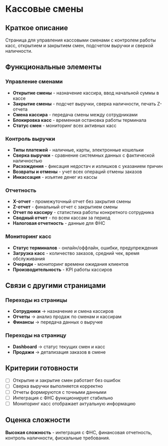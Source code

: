 # Кассовые смены

## Краткое описание

Страница для управления кассовыми сменами с контролем работы касс, открытием и закрытием смен, подсчетом выручки и сверкой наличности.

## Функциональные элементы

### Управление сменами

- **Открытие смены** - назначение кассира, ввод начальной суммы в кассе
- **Закрытие смены** - подсчет выручки, сверка наличности, печать Z-отчета
- **Смена кассира** - передача смены между сотрудниками
- **Блокировка касс** - временная остановка работы терминала
- **Статус смен** - мониторинг всех активных касс

### Контроль выручки

- **Типы платежей** - наличные, карты, электронные кошельки
- **Сверка выручки** - сравнение системных данных с фактической наличностью
- **Расхождения** - фиксация недостач и излишков с указанием причин
- **Возвраты и отмены** - учет всех операций отмены заказов
- **Инкассация** - изъятие денег из кассы

### Отчетность

- **X-отчет** - промежуточный отчет без закрытия смены
- **Z-отчет** - финальный отчет с закрытием смены
- **Отчет по кассиру** - статистика работы конкретного сотрудника
- **Сводный отчет** - по всем кассам за период
- **Налоговая отчетность** - данные для ФНС

### Мониторинг касс

- **Статус терминалов** - онлайн/оффлайн, ошибки, предупреждения
- **Загрузка касс** - количество заказов, средний чек, время обслуживания
- **Очереди** - мониторинг времени ожидания клиентов
- **Производительность** - KPI работы кассиров

## Связи с другими страницами

### Переходы из страницы

- **Сотрудники** → назначение и смена кассиров
- **Отчеты** → анализ продаж по сменам и кассирам
- **Финансы** → передача данных о выручке

### Переходы на страницу

- **Dashboard** → статус текущих смен и касс
- **Продажи** → детализация заказов в смене

## Критерии готовности

- [ ] Открытие и закрытие смен работает без ошибок
- [ ] Сверка выручки выполняется корректно
- [ ] Отчеты формируются с точными данными
- [ ] Интеграция с ФНС функционирует стабильно
- [ ] Мониторинг касс отображает актуальную информацию

## Оценка сложности

**Высокая сложность** - интеграция с ФНС, финансовая отчетность, контроль наличности, фискальные требования.
